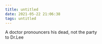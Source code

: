 ```yaml
---
title: untitled
date: 2021-05-22 21:06:38
tags: untitled
---
```

A doctor pronouncers his dead, not the party   
to Dr.Lee
